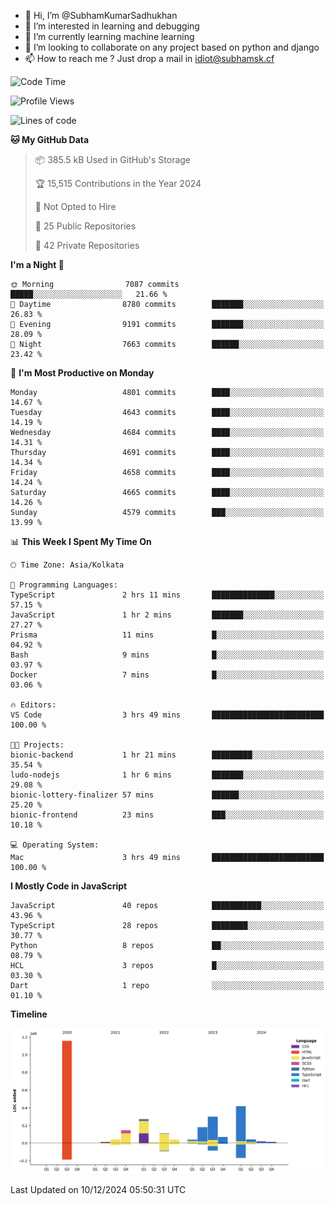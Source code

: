 - 👋 Hi, I’m @SubhamKumarSadhukhan
- 👀 I’m interested in learning and debugging
- 🌱 I’m currently learning machine learning
- 💞️ I’m looking to collaborate on any project based on python and django
- 📫 How to reach me ?
      Just drop a mail in idiot@subhamsk.cf

<!---
SubhamKumarSadhukhan/SubhamKumarSadhukhan is a ✨ special ✨ repository because its `README.md` (this file) appears on your GitHub profile.
You can click the Preview link to take a look at your changes.
--->


<!--START_SECTION:waka-->
![Code Time](http://img.shields.io/badge/Code%20Time-2%2C656%20hrs%202%20mins-blue)

![Profile Views](http://img.shields.io/badge/Profile%20Views-1-blue)

![Lines of code](https://img.shields.io/badge/From%20Hello%20World%20I%27ve%20Written-2.8%20million%20lines%20of%20code-blue)

**🐱 My GitHub Data** 

> 📦 385.5 kB Used in GitHub's Storage 
 > 
> 🏆 15,515 Contributions in the Year 2024
 > 
> 🚫 Not Opted to Hire
 > 
> 📜 25 Public Repositories 
 > 
> 🔑 42 Private Repositories 
 > 
**I'm a Night 🦉** 

```text
🌞 Morning                7087 commits        █████░░░░░░░░░░░░░░░░░░░░   21.66 % 
🌆 Daytime                8780 commits        ███████░░░░░░░░░░░░░░░░░░   26.83 % 
🌃 Evening                9191 commits        ███████░░░░░░░░░░░░░░░░░░   28.09 % 
🌙 Night                  7663 commits        ██████░░░░░░░░░░░░░░░░░░░   23.42 % 
```
📅 **I'm Most Productive on Monday** 

```text
Monday                   4801 commits        ████░░░░░░░░░░░░░░░░░░░░░   14.67 % 
Tuesday                  4643 commits        ████░░░░░░░░░░░░░░░░░░░░░   14.19 % 
Wednesday                4684 commits        ████░░░░░░░░░░░░░░░░░░░░░   14.31 % 
Thursday                 4691 commits        ████░░░░░░░░░░░░░░░░░░░░░   14.34 % 
Friday                   4658 commits        ████░░░░░░░░░░░░░░░░░░░░░   14.24 % 
Saturday                 4665 commits        ████░░░░░░░░░░░░░░░░░░░░░   14.26 % 
Sunday                   4579 commits        ███░░░░░░░░░░░░░░░░░░░░░░   13.99 % 
```


📊 **This Week I Spent My Time On** 

```text
🕑︎ Time Zone: Asia/Kolkata

💬 Programming Languages: 
TypeScript               2 hrs 11 mins       ██████████████░░░░░░░░░░░   57.15 % 
JavaScript               1 hr 2 mins         ███████░░░░░░░░░░░░░░░░░░   27.27 % 
Prisma                   11 mins             █░░░░░░░░░░░░░░░░░░░░░░░░   04.92 % 
Bash                     9 mins              █░░░░░░░░░░░░░░░░░░░░░░░░   03.97 % 
Docker                   7 mins              █░░░░░░░░░░░░░░░░░░░░░░░░   03.06 % 

🔥 Editors: 
VS Code                  3 hrs 49 mins       █████████████████████████   100.00 % 

🐱‍💻 Projects: 
bionic-backend           1 hr 21 mins        █████████░░░░░░░░░░░░░░░░   35.54 % 
ludo-nodejs              1 hr 6 mins         ███████░░░░░░░░░░░░░░░░░░   29.08 % 
bionic-lottery-finalizer 57 mins             ██████░░░░░░░░░░░░░░░░░░░   25.20 % 
bionic-frontend          23 mins             ███░░░░░░░░░░░░░░░░░░░░░░   10.18 % 

💻 Operating System: 
Mac                      3 hrs 49 mins       █████████████████████████   100.00 % 
```

**I Mostly Code in JavaScript** 

```text
JavaScript               40 repos            ███████████░░░░░░░░░░░░░░   43.96 % 
TypeScript               28 repos            ████████░░░░░░░░░░░░░░░░░   30.77 % 
Python                   8 repos             ██░░░░░░░░░░░░░░░░░░░░░░░   08.79 % 
HCL                      3 repos             █░░░░░░░░░░░░░░░░░░░░░░░░   03.30 % 
Dart                     1 repo              ░░░░░░░░░░░░░░░░░░░░░░░░░   01.10 % 
```



**Timeline**

![Lines of Code chart](https://raw.githubusercontent.com/SubhamKumarSadhukhan/SubhamKumarSadhukhan/main/assets/bar_graph.png)


 Last Updated on 10/12/2024 05:50:31 UTC
<!--END_SECTION:waka-->
